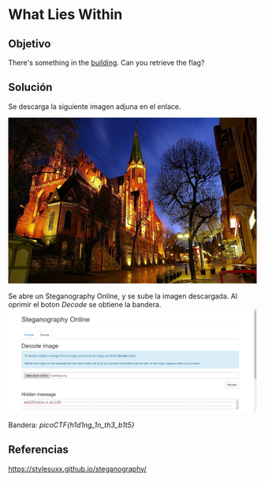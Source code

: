 # What Lies Within

## Objetivo

There's something in the [building](https://jupiter.challenges.picoctf.org/static/011955b303f293d60c8116e6a4c5c84f/buildings.png). Can you retrieve the flag?

## Solución

Se descarga la siguiente imagen adjuna en el enlace.

![buildings](buildings.png)

Se abre un Steganography Online, y se sube la imagen descargada. Al oprimir el boton *Decode* se obtiene la bandera.
![img-DecodeWlW](img-DecodeWlW.png)

Bandera: *picoCTF{h1d1ng_1n_th3_b1t5}*

## Referencias

<https://stylesuxx.github.io/steganography/>
